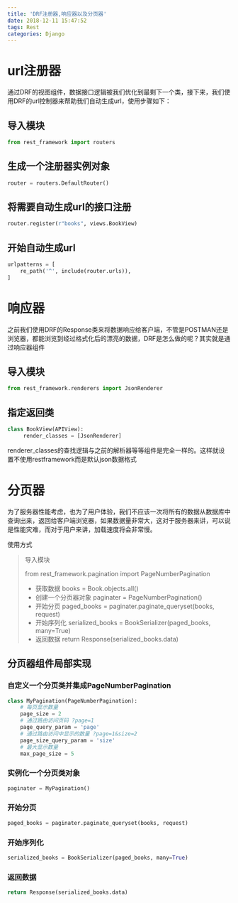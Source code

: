 ```yaml
---
title: 'DRF注册器,响应器以及分页器'
date: 2018-12-11 15:47:52
tags: Rest
categories: Django
---
```


# url注册器

通过DRF的视图组件，数据接口逻辑被我们优化到最剩下一个类，接下来，我们使用DRF的url控制器来帮助我们自动生成url，使用步骤如下：

<!--more-->

## 导入模块

```python 
from rest_framework import routers
```

## 生成一个注册器实例对象

```python 
router = routers.DefaultRouter()
```

## 将需要自动生成url的接口注册

```python
router.register(r"books", views.BookView)
```

## 开始自动生成url

```python
urlpatterns = [
	re_path('^', include(router.urls)),
]
```

# 响应器

之前我们使用DRF的Response类来将数据响应给客户端，不管是POSTMAN还是浏览器，都能浏览到经过格式化后的漂亮的数据，DRF是怎么做的呢？其实就是通过响应器组件

## 导入模块

```python
from rest_framework.renderers import JsonRenderer
```

## 指定返回类

```python
class BookView(APIView):
	 render_classes = [JsonRenderer]
```

renderer_classes的查找逻辑与之前的解析器等等组件是完全一样的。这样就设置不使用restframework而是默认json数据格式

# 分页器

为了服务器性能考虑，也为了用户体验，我们不应该一次将所有的数据从数据库中查询出来，返回给客户端浏览器，如果数据量非常大，这对于服务器来讲，可以说是性能灾难，而对于用户来讲，加载速度将会非常慢。

使用方式

> 导入模块
>
> from rest_framework.pagination import PageNumberPagination	
>
> - 获取数据
>     books = Book.objects.all()
> - 创建一个分页器对象
>     paginater = PageNumberPagination()
> - 开始分页
>     paged_books = paginater.paginate_queryset(books, request)
> - 开始序列化
>     serialized_books = BookSerializer(paged_books, many=True)
> - 返回数据
>     return Response(serialized_books.data)

## 分页器组件局部实现

### 自定义一个分页类并集成PageNumberPagination

```python
class MyPagination(PageNumberPagination):
    # 每页显示数量
    page_size = 2
    # 通过路由访问页码 ?page=1
    page_query_param = 'page'
    # 通过路由访问中显示的数量 ?page=1&size=2
    page_size_query_param = 'size'
    # 最大显示数量
    max_page_size = 5
```

### 实例化一个分页类对象

```python
paginater = MyPagination()
```

### 开始分页

```python
paged_books = paginater.paginate_queryset(books, request)
```

### 开始序列化

```python
serialized_books = BookSerializer(paged_books, many=True)
```

### 返回数据

```python
return Response(serialized_books.data)
```

